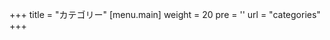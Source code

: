 +++
title = "カテゴリー"
[menu.main]
  weight = 20
  pre = '<i class="fas fa-fw fa-folder"></i>'
  url = "categories"
+++
